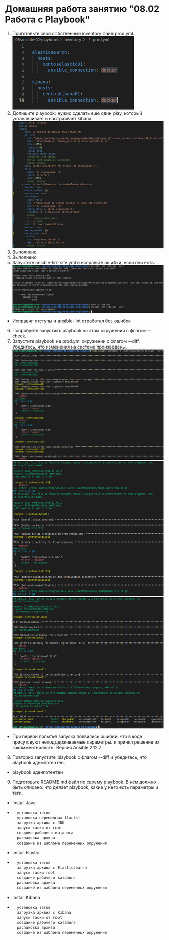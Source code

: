 Домашняя работа занятию "08.02 Работа с Playbook"
==
1) Приготовьте свой собственный inventory файл prod.yml.
![alt text](pictures/prod-yml.png "prod.yml")
2) Допишите playbook: нужно сделать ещё один play, который устанавливает и настраивает kibana.
![alt text](pictures/kibana-play.png "kibana play")
3) Выполнено
4) Выполнено
5) Запустите ansible-lint site.yml и исправьте ошибки, если они есть.
![alt text](pictures/ansible-lint.png "ansible lint")
- Исправил отступы и ansible-lint отработал без ошибок
6) Попробуйте запустить playbook на этом окружении с флагом --check.
7) Запустите playbook на prod.yml окружении с флагом --diff. Убедитесь, что изменения на системе произведены.
![alt text](pictures/ansible-diff-1.png "diff")
![alt text](pictures/ansible-diff-2.png "diff")
![alt text](pictures/ansible-diff-3.png "diff")
- При первой попытке запуска появились ошибки, что в коде присутсвуют неподдерживаемые параметры. я принял решение их закомментировать. Версия Ansible 2.12.7
8) Повторно запустите playbook с флагом --diff и убедитесь, что playbook идемпотентен.
- playbook иденпотентен
9) Подготовьте README.md файл по своему playbook. В нём должно быть описано: что делает playbook, какие у него есть параметры и теги.
- Install Java
-
        установка тэгов
        установка переменных (facts)
        загрузка архива с JDK
        запуск таски от root
        создние рабочего каталога
        распаковка архива
        создание из шаблона переменных окружения
- Install Elastic
-
        установка тэгов
        загрузка архива с Elasticsearch
        запуск таски root
        создание рабочего каталога
        распаковка архива
        создание из шаблона переменных окружения
- Install Kibana
-
        установка тэгов
        загрузка архвиа с Kibana
        запуск таски от root
        создание рабочего каталога
        распаковка архива
        создание из шаблона переменных окружения
